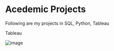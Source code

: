 # Acedemic Projects

Following are my projects in SQL, Python, Tableau

Tableau

![image](https://user-images.githubusercontent.com/75154310/194792105-a97b205c-6190-45a8-981e-5cf05de41845.png)

